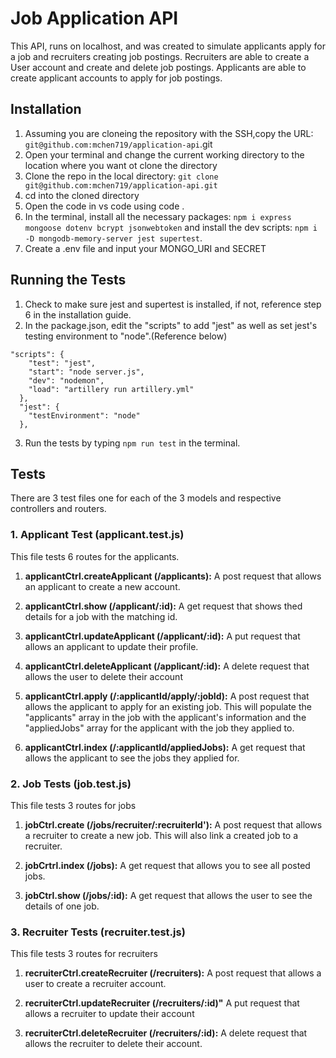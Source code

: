 # Job Application API 
This API, runs on localhost, and was created to simulate applicants apply for a job and recruiters creating job postings. Recruiters are able to create a User account and create and delete job postings. Applicants are able to create applicant accounts to apply for job postings. 

## Installation 
1. Assuming you are cloneing the repository with the SSH,copy the URL: `git@github.com:mchen719/application-api`.git
2. Open your terminal and change the current working directory to the location where you want ot clone the directory 
3. Clone the repo in the local directory: `git clone git@github.com:mchen719/application-api.git`
4. cd into the cloned directory 
5. Open the code in vs code using code .
6. In the terminal, install all the necessary packages: `npm i express mongoose dotenv bcrypt jsonwebtoken` and install the dev scripts: `npm i -D mongodb-memory-server jest supertest`. 
7. Create a .env file and input your MONGO_URI and SECRET

## Running the Tests 
1. Check to make sure jest and supertest is installed, if not, reference step 6 in the installation guide.
2. In the package.json, edit the "scripts" to add "jest" as well as set jest's testing environment to "node".(Reference below)
```
"scripts": {
    "test": "jest",
    "start": "node server.js",
    "dev": "nodemon",
    "load": "artillery run artillery.yml"
  },
  "jest": {
    "testEnvironment": "node"
  },
```
3. Run the tests by typing `npm run test` in the terminal.

## Tests
There are 3 test files one for each of the 3 models and respective controllers and routers.  

### 1. Applicant Test (applicant.test.js)
This file tests 6 routes for the applicants. 

1. **applicantCtrl.createApplicant (/applicants):** A post request that allows an applicant to create a new account.

2. **applicantCtrl.show (/applicant/:id):** A get request that shows thed details for a job with the matching id. 

3. **applicantCtrl.updateApplicant (/applicant/:id):** A put request that allows an applicant to update their profile. 

4. **applicantCtrl.deleteApplicant (/applicant/:id):** A delete request that allows the user to delete their account 

5. **applicantCtrl.apply (/:applicantId/apply/:jobId):** A post request that allows the applicant to apply for an existing job. This will populate the "applicants" array in the job with the applicant's information and the "appliedJobs" array for the applicant with the job they applied to. 

6. **applicantCtrl.index (/:applicantId/appliedJobs):** A get request that allows the applicant to see the jobs they applied for. 

### 2. Job Tests (job.test.js)
This file tests 3 routes for jobs 

1. **jobCtrl.create (/jobs/recruiter/:recruiterId'):** A post request that allows a recruiter to create a new job. This will also link a created job to a recruiter. 

2. **jobCrtrl.index (/jobs):** A get request that allows you to see all posted jobs. 

3. **jobCtrl.show (/jobs/:id):** A get request that allows the user to see the details of one job. 

### 3. Recruiter Tests (recruiter.test.js)
This file tests 3 routes for recruiters

1. **recruiterCtrl.createRecruiter (/recruiters):** A post request that allows a user to create a recruiter account. 

2. **recruiterCtrl.updateRecruiter (/recruiters/:id)"** A put request that allows a recruiter to update their account 

3. **recruiterCtrl.deleteRecruiter (/recruiters/:id):** A delete request that allows the recruiter to delete their account. 